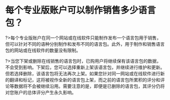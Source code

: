 # 每个专业版账户可以制作销售多少语言包？
?>每个专业版账户在同一个网站或在线软件只能制作发布一个语言包用于销售，但可以针对不同的语种分别制作和发布不同的语言包。此外，用于制作和销售语言包的网站或在线软件的数量没有限制。

?>当您下架或删除在线销售的语言包时，已购用户将继续保有该语言包的数据，不会受到影响。下架后，您可以选择重新上架该语言包，并继续进行维护和更新。但若选择删除，该语言包将无法再次上架。如果您针对同一网站或在线软件进行新的翻译和标记，这将被视作全新的语言包上架，而之前的语言包所累积的评分和评论等数据将不会被继续沿用。需要注意的是，即便是已删除的语言包，其评分仍将对您账户的总体评分产生永久影响。


